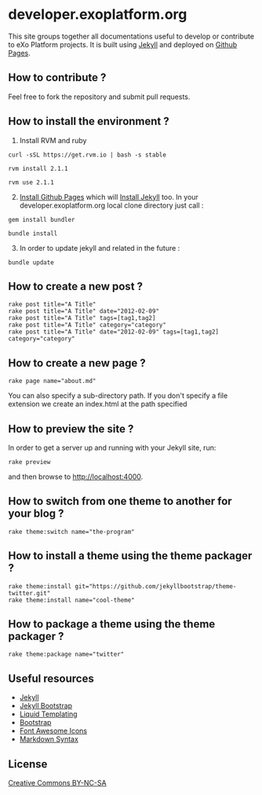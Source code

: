 # developer.exoplatform.org

This site groups together all documentations useful to develop or contribute to eXo Platform projects.
It is built using [Jekyll](https://github.com/mojombo/jekyll) and deployed on [Github Pages](https://pages.github.com).

## How to contribute ?

Feel free to fork the repository and submit pull requests.

## How to install the environment ?

1.    Install RVM and ruby

    curl -sSL https://get.rvm.io | bash -s stable

    rvm install 2.1.1

    rvm use 2.1.1

2.   [Install Github Pages](https://help.github.com/articles/using-jekyll-with-pages) which will [Install Jekyll](https://github.com/mojombo/jekyll/wiki/install) too. In your developer.exoplatform.org local clone directory just call :

    gem install bundler

    bundle install 

3.   In order to update jekyll and related in the future :

    bundle update

## How to create a new post ?

    rake post title="A Title"
    rake post title="A Title" date="2012-02-09"
    rake post title="A Title" tags=[tag1,tag2]
    rake post title="A Title" category="category"
    rake post title="A Title" date="2012-02-09" tags=[tag1,tag2] category="category"

## How to create a new page ?

    rake page name="about.md"

You can also specify a sub-directory path.
If you don't specify a file extension we create an index.html at the path specified

## How to preview the site ?

In order to get a server up and running with your Jekyll site, run:

    rake preview

and then browse to <http://localhost:4000>.

## How to switch from one theme to another for your blog ?

    rake theme:switch name="the-program"

## How to install a theme using the theme packager ?

    rake theme:install git="https://github.com/jekyllbootstrap/theme-twitter.git"
    rake theme:install name="cool-theme"

## How to package a theme using the theme packager ?

    rake theme:package name="twitter"
    
## Useful resources

   * [Jekyll](http://jekyllrb.com/docs/home/)
   * [Jekyll Bootstrap](http://jekyllbootstrap.com/)
   * [Liquid Templating](http://docs.shopify.com/themes/liquid-documentation/basics)
   * [Bootstrap](http://getbootstrap.com)
   * [Font Awesome Icons](http://fontawesome.io)
   * [Markdown Syntax](http://daringfireball.net/projects/markdown/syntax)

## License

[Creative Commons BY-NC-SA](http://creativecommons.org/licenses/by-nc-sa/3.0/)

